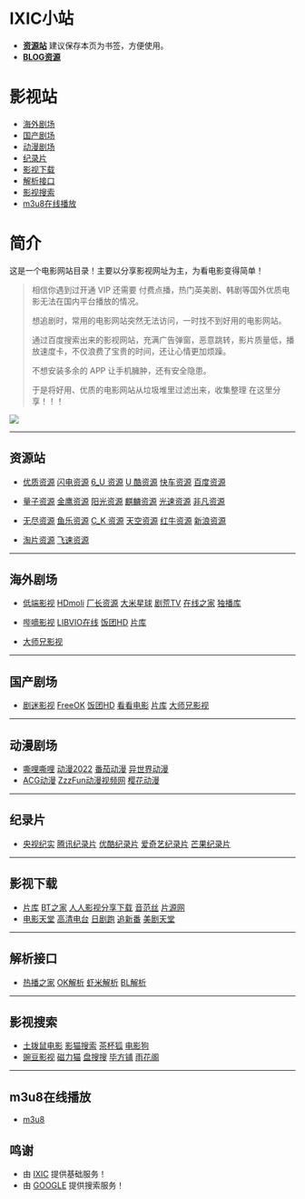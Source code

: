 # IXIC小站

- [**资源站**](#资源站) 建议保存本页为书签，方便使用。
- [**BLOG资源**](https://ixic.montaigne.io)

# **影视站**
  - [海外剧场](#海外剧场)
  - [国产剧场](#国产剧场)
  - [动漫剧场](#动漫剧场)
  - [纪录片](#纪录片)
  - [影视下载](#影视下载)
  - [解析接口](#解析接口)
  - [影视搜索](#影视搜索)
  - [m3u8在线播放](#m3u8在线播放)

# **简介**
这是一个电影网站目录！主要以分享影视网址为主，为看电影变得简单！
> 
> 相信你遇到过开通 VIP 还需要 付费点播，热门英美剧、韩剧等国外优质电影无法在国内平台播放的情况。
> 
> 想追剧时，常用的电影网站突然无法访问，一时找不到好用的电影网站。
> 
> 通过百度搜索出来的影视网站，充满广告弹窗，恶意跳转，影片质量低，播放速度卡，不仅浪费了宝贵的时间，还让心情更加烦躁。
> 
> 不想安装多余的 APP 让手机臃肿，还有安全隐患。
> 
> 于是将好用、优质的电影网站从垃圾堆里过滤出来，收集整理 在这里分享！！！
> 

![](https://img.shields.io/badge/%E6%9B%B4%E6%96%B0%E6%97%A5%E6%9C%9F-2023.04.30-brightgreen?style=for-the-badge)

---

## **资源站**

- [优质资源](http://1080zyk.com/)
[闪电资源](http://shandianzy.com/)
[6_U 资源](http://www.6uzy.cc/)
[U 酷资源](http://ukuzy5.com/)
[快车资源](http://kuaichezy.com/)
[百度资源](http://bdyunzy.com/)

- [量子资源](http://lzizy.net/)
[金鹰资源](http://jinyingzy.net/)
[阳光资源](https://www.xxzy.org/)
[麒麟资源](http://www.qilinzyz.com/)
[光速资源](http://guangsuzy.com/)
[非凡资源](http://ffzy1.tv/)

- [无尽资源](http://wujinzy.com/)
[鱼乐资源](http://www.ylzy1.com/)
[C_K 资源](http://ckzy1.com/)
[天空资源](http://tkzy1.com/)
[红牛资源](https://hongniuzy.net/)
[新浪资源](http://xinlangzy.com/)

- [淘片资源](http://taopianzy.com/)
[飞速资源](http://feisuzy.com/)


---

## **海外剧场**
- [低端影视](https://ddys.tv/)
[HDmoli](https://hdmoli.com/) 
[厂长资源](https://www.czspp.com/)
[大米星球](https://www.dmxq.fun/)
[剧荒TV](https://www.juhuang.tv/)
[在线之家](https://zxzj.vip/)
[独播库](https://www.duboku.tv/)

- [哔嘀影视](https://www.bdys01.com/)
[LIBVIO在线](https://www.libvio.me/)
[饭团HD](https://www.fantuanhd.com/)
[片库](https://www.btnull.nu/)
- [大师兄影视](https://dsxys.pro/)

---

## **国产剧场**
- [剧迷影视](https://gmtv1.top/ymck)
[FreeOK](https://www.freeok.vip/)
[饭团HD](https://www.fantuanhd.com/)
[看看电影](https://www.kkdy.live/)
[片库](https://www.btnull.nu/)
[大师兄影视](https://dsxys.pro/)


---

## **动漫剧场**
- [嘶哩嘶哩](http://www.silisili.tv/)
[动漫2022](https://www.dm2022.com/)
[番茄动漫](https://www.fqfun.com/)
[异世界动漫](https://ysjdm.net/)
- [ACG动漫](https://www.agemys.net/)
[ZzzFun动漫视频网](http://www.zzzfun.com/)
[樱花动漫](https://www.857dm.com/)

---

## **纪录片**
- [央视纪实](http://jishi.cctv.com/)
[腾讯纪录片](https://v.qq.com/channel/doco)
[优酷纪录片](https://jilupian.youku.com/)
[爱奇艺纪录片](https://www.iqiyi.com/jilupian/)
[芒果纪录片](https://www.mgtv.com/doc/)

---

## **影视下载**
- [片库](https://www.btnull.nu/)
[BT之家](https://btbtt18.com/)
[人人影视分享下载](https://yyets.dmesg.app/search)
[音范丝](https://www.yinfans.me/)
[片源网](http://pianyuanw.com/)
- [电影天堂](https://dytt8.net/)
[高清电台](https://gaoqing.fm/)
[日剧跑](https://www.rijupao.com/)
[追新番](http://www.fanxinzhui.com/)
[美剧天堂](https://www.meijutt.tv/)

---

## **解析接口**
- [热播之家](https://rebozj.com/)
[OK解析](https://okjx.cc/?url=)
[虾米解析](https://jx.xmflv.com/?url=)
[BL解析](https://vip.bljiex.com/?v=)

---

## **影视搜索**
- [土拨鼠电影](https://www.tbsdy.com/)
[影猫搜索](https://search.ymck.me/)
[茶杯狐](https://cupfox.app/)
[电影狗](https://www.dianyinggou.com/)
- [豌豆影视](https://www.wandou.pro/)
[磁力猫](https://clm8.in/)
[盘搜搜](https://www.pansoso.com/)
[毕方铺](https://www.iizhi.cn/)
[雨花阁](https://www.yuhuabt.com/)

---

## **m3u8在线播放**
- [m3u8](http://hunlongyu.gitee.io/zy-player-web/)


## 鸣谢
- 由 [IXIC](https://ixic.montaigne.io) 提供基础服务！
- 由 [GOOGLE](https://google.com/) 提供搜索服务！


